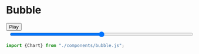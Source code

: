 # Bubble


<div id="my_dataviz">
  <button id="playButton">Play</button>
  <input type="range" id="scrubber" style="width: 500px; margin-left: 10px;">
  <br/>
</div>



```js
import {Chart} from "./components/bubble.js";
```
